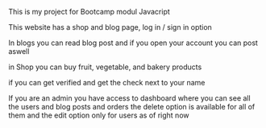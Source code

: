 This is my project for Bootcamp modul Javacript

This website has a shop and blog page, log in / sign in option

In blogs you can read blog post and if you open your account you can post aswell

in Shop you can buy fruit, vegetable, and bakery products 

if you can get verified and get the check next to your name

If you are an admin you have access to dashboard where you can see all the users and blog posts and orders 
 the delete option is available for all of them and the edit option only for users as of right now

